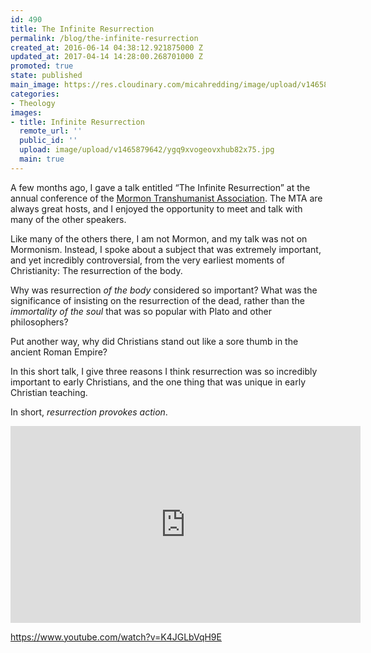 ```yaml
---
id: 490
title: The Infinite Resurrection
permalink: /blog/the-infinite-resurrection
created_at: 2016-06-14 04:38:12.921875000 Z
updated_at: 2017-04-14 14:28:00.268701000 Z
promoted: true
state: published
main_image: https://res.cloudinary.com/micahredding/image/upload/v1465879642/ygq9xvogeovxhub82x75.jpg
categories:
- Theology
images:
- title: Infinite Resurrection
  remote_url: ''
  public_id: ''
  upload: image/upload/v1465879642/ygq9xvogeovxhub82x75.jpg
  main: true
---
```

A few months ago, I gave a talk entitled “The Infinite Resurrection” at the annual conference of the [Mormon Transhumanist Association](http://transfigurism.org/). The MTA are always great hosts, and I enjoyed the opportunity to meet and talk with many of the other speakers. 

Like many of the others there, I am not Mormon, and my talk was not on Mormonism. Instead, I spoke about a subject that was extremely important, and yet incredibly controversial, from the very earliest moments of Christianity: The resurrection of the body.

Why was resurrection *of the body* considered so important? What was the significance of insisting on the resurrection of the dead, rather than the *immortality of the soul* that was so popular with Plato and other philosophers? 

Put another way, why did Christians stand out like a sore thumb in the ancient Roman Empire?

In this short talk, I give three reasons I think resurrection was so incredibly important to early Christians, and the one thing that was unique in early Christian teaching. 

In short, *resurrection provokes action*.

<iframe width="560" height="315" src="https://www.youtube.com/embed/K4JGLbVqH9E" frameborder="0" allowfullscreen></iframe>

https://www.youtube.com/watch?v=K4JGLbVqH9E
